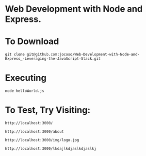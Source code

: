﻿# Web Development with Node and Express.

# To Download

```git clone git@github.com:jocoso/Web-Development-with-Node-and-Express_-Leveraging-the-JavaScript-Stack.git```

# Executing

```node helloWorld.js```

# To Test, Try Visiting:

```
http://localhost:3000/

http://localhost:3000/about

http://localhost:3000/img/logo.jpg

http://localhost:3000/lkdajlkdjaslkdjaslkj
```
